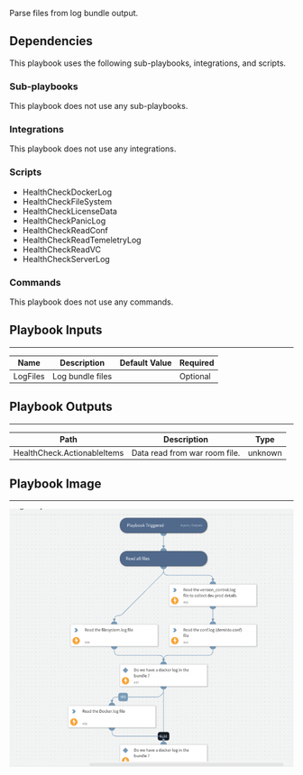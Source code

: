 Parse files from log bundle output.

## Dependencies

This playbook uses the following sub-playbooks, integrations, and scripts.

### Sub-playbooks

This playbook does not use any sub-playbooks.

### Integrations

This playbook does not use any integrations.

### Scripts

* HealthCheckDockerLog
* HealthCheckFileSystem
* HealthCheckLicenseData
* HealthCheckPanicLog
* HealthCheckReadConf
* HealthCheckReadTemeletryLog
* HealthCheckReadVC
* HealthCheckServerLog

### Commands

This playbook does not use any commands.

## Playbook Inputs

---

| **Name** | **Description** | **Default Value** | **Required** |
| --- | --- | --- | --- |
| LogFiles | Log bundle files |  | Optional |

## Playbook Outputs

---

| **Path** | **Description** | **Type** |
| --- | --- | --- |
| HealthCheck.ActionableItems | Data read from war room file. | unknown |

## Playbook Image

---

![Health Check - Log Analysis Read All files](../doc_files/Health_Check_-_Log_Analysis_Read_All_files.png)
